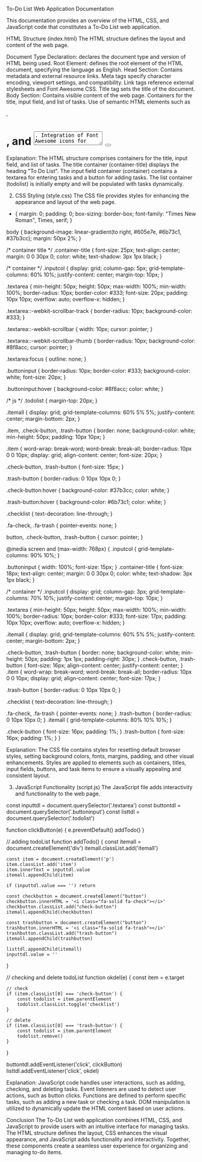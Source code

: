 To-Do List Web Application Documentation

This documentation provides an overview of the HTML, CSS, and JavaScript code that constitutes a To-Do List web application.

HTML Structure (index.html)
The HTML structure defines the layout and content of the web page.

Document Type Declaration: <!DOCTYPE html> declares the document type and version of HTML being used.
Root Element: <html lang="en"> defines the root element of the HTML document, specifying the language as English.
Head Section: Contains metadata and external resource links.
Meta tags specify character encoding, viewport settings, and compatibility.
Link tags reference external stylesheets and Font Awesome CSS.
Title tag sets the title of the document.
Body Section: Contains visible content of the web page.
Containers for the title, input field, and list of tasks.
Use of semantic HTML elements such as <div>, <h1>, and <textarea>.
Integration of Font Awesome icons for buttons.
CSS Styling (style.css)
The CSS file provides styles for enhancing the appearance and layout of the web page.

Universal Reset: Resets margins, paddings, and box-sizing for consistency.
Body Styling: Sets background gradient and margins for the body content.
Container Title: Styles the title of the To-Do List container.
Container: Styles the input field and button, including dimensions, borders, and hover effects.
To-Do List Items: Defines styles for task items, check button, and trash button, along with hover effects and checked item styling.
Media Queries: Adjusts styles for smaller screens to maintain responsiveness.
JavaScript Functionality (script.js)
The JavaScript file adds interactivity and functionality to the web page.

Variable Declarations: Selects HTML elements for input, button, and task list.
Event Listeners: Listens for click events on the add button and task list.
Function Declarations:
clickButton(e): Adds a new task when the add button is clicked.
addTodo(): Creates a new task item and appends it to the task list.
okdel(e): Handles checking and deletion of tasks.
DOM Manipulation: Dynamically creates and modifies HTML elements based on user interactions.
CSS Class Toggling: Toggles CSS classes for checked items.
Button Click Handling: Identifies clicked buttons and performs corresponding actions.
Conclusion
This To-Do List web application combines HTML, CSS, and JavaScript to create a user-friendly interface for managing tasks. The HTML structure defines the layout, CSS provides visual styling, and JavaScript adds functionality for adding, checking, and deleting tasks. Together, these components form a responsive and interactive application for organizing to-do items.

This documentation outlines the structure, styling, and functionality of a To-Do List web application. The application allows users to add, check, and delete tasks, providing an intuitive interface for task management.

1. HTML Structure (index.html)
The HTML file defines the layout and content structure of the web page.

<!DOCTYPE html>
<html lang="en">
  <head>
    <meta charset="UTF-8" />
    <meta http-equiv="X-UA-Compatible" content="IE=edge" />
    <meta name="viewport" content="width=device-width, initial-scale=1.0" />

    <script src="script.js" defer></script>
    <link rel="stylesheet" href="style.css" />

    <link
      rel="stylesheet"
      href="https://cdnjs.cloudflare.com/ajax/libs/font-awesome/6.0.0/css/all.min.css"
    />

    <title>ToDo Task By Krushna Kumavat</title>
  </head>

  <body>
    <div class="container-title">
      <h1>To Do List</h1>
    </div>
    <div class="container">
      <div class="inputcol">
        <textarea name="text" class="textarea"></textarea>
        <button type="button" class="buttoninput">
          <i class="fa-solid fa-check ms-2"></i>
        </button>
      </div>
    </div>
    <div class="todolist"></div>
  </body>
</html>


Explanation:
The HTML structure comprises containers for the title, input field, and list of tasks.
The title container (container-title) displays the heading "To Do List".
The input field container (container) contains a textarea for entering tasks and a button for adding tasks.
The list container (todolist) is initially empty and will be populated with tasks dynamically.


2. CSS Styling (style.css)
The CSS file provides styles for enhancing the appearance and layout of the web page.

* {
  margin: 0;
  padding: 0;
  box-sizing: border-box;
  font-family: "Times New Roman", Times, serif;
}

body {
  background-image: linear-gradient(to right, #605e7e, #6b73c1, #37b3cc);
  margin: 50px 2%;
}

/* container title */
.container-title {
  font-size: 25px;
  text-align: center;
  margin: 0 0 30px 0;
  color: white;
  text-shadow: 3px 1px black;
}

/* container */
.inputcol {
  display: grid;
  column-gap: 5px;
  grid-template-columns: 60% 10%;
  justify-content: center;
  margin-top: 10px;
}

.textarea {
  min-height: 50px;
  height: 50px;
  max-width: 100%;
  min-width: 100%;
  border-radius: 10px;
  border-color: #333;
  font-size: 20px;
  padding: 10px 10px;
  overflow: auto;
  overflow-x: hidden;
}

.textarea::-webkit-scrollbar-track {
  border-radius: 10px;
  background-color: #333;
}

.textarea::-webkit-scrollbar {
  width: 10px;
  cursor: pointer;
}

.textarea::-webkit-scrollbar-thumb {
  border-radius: 10px;
  background-color: #8f8acc;
  cursor: pointer;
}

.textarea:focus {
  outline: none;
}

.buttoninput {
  border-radius: 10px;
  border-color: #333;
  background-color: white;
  font-size: 20px;
}

.buttoninput:hover {
  background-color: #8f8acc;
  color: white;
}

/* js */
.todolist {
  margin-top: 20px;
}

.itemall {
  display: grid;
  grid-template-columns: 60% 5% 5%;
  justify-content: center;
  margin-bottom: 2px;
}

.item,
.check-button,
.trash-button {
  border: none;
  background-color: white;
  min-height: 50px;
  padding: 10px 10px;
}

.item {
  word-wrap: break-word;
  word-break: break-all;
  border-radius: 10px 0 0 10px;
  display: grid;
  align-content: center;
  font-size: 20px;
}

.check-button,
.trash-button {
  font-size: 15px;
}

.trash-button {
  border-radius: 0 10px 10px 0;
}

.check-button:hover {
  background-color: #37b3cc;
  color: white;
}

.trash-button:hover {
  background-color: #6b73c1;
  color: white;
}

.checklist {
  text-decoration: line-through;
}

.fa-check,
.fa-trash {
  pointer-events: none;
}

button,
.check-button,
.trash-button {
  cursor: pointer;
}

@media screen and (max-width: 768px) {
  .inputcol {
    grid-template-columns: 90% 10%;
  }

  .buttoninput {
    width: 100%;
    font-size: 15px;
  }
  .container-title {
    font-size: 18px;
    text-align: center;
    margin: 0 0 30px 0;
    color: white;
    text-shadow: 3px 1px black;
  }

  /* container */
  .inputcol {
    display: grid;
    column-gap: 3px;
    grid-template-columns: 70% 10%;
    justify-content: center;
    margin-top: 10px;
  }

  .textarea {
    min-height: 50px;
    height: 50px;
    max-width: 100%;
    min-width: 100%;
    border-radius: 10px;
    border-color: #333;
    font-size: 17px;
    padding: 10px 10px;
    overflow: auto;
    overflow-x: hidden;
  }

  .itemall {
    display: grid;
    grid-template-columns: 60% 5% 5%;
    justify-content: center;
    margin-bottom: 2px;
  }

  .check-button,
  .trash-button {
    border: none;
    background-color: white;
    min-height: 50px;
    padding: 1px 1px;
    padding-right: 30px;
  }
  .check-button,
  .trash-button {
    font-size: 16px;
    align-content: center;
    justify-content: center;
  }
  .item {
    word-wrap: break-word;
    word-break: break-all;
    border-radius: 10px 0 0 10px;
    display: grid;
    align-content: center;
    font-size: 17px;
  }

  .trash-button {
    border-radius: 0 10px 10px 0;
  }

  .checklist {
    text-decoration: line-through;
  }

  .fa-check,
  .fa-trash {
    pointer-events: none;
  }
  .trash-button {
    border-radius: 0 10px 10px 0;
  }
  .itemall {
    grid-template-columns: 80% 10% 10%;
  }

  .check-button {
    font-size: 16px;
    padding: 1%;
  }
  .trash-button {
    font-size: 16px;
    padding: 1%;
  }
}

Explanation:
The CSS file contains styles for resetting default browser styles, setting background colors, fonts, margins, padding, and other visual enhancements.
Styles are applied to elements such as containers, titles, input fields, buttons, and task items to ensure a visually appealing and consistent layout.

3. JavaScript Functionality (script.js)
The JavaScript file adds interactivity and functionality to the web page.

const inputtdl = document.querySelector('.textarea')
const buttontdl = document.querySelector('.buttoninput')
const listtdl = document.querySelector('.todolist')

function clickButton(e) {
    e.preventDefault()
    addTodo()
}

// adding todoList
function addTodo() {
    const itemall = document.createElement('div')
    itemall.classList.add('itemall')

    const item = document.createElement('p')
    item.classList.add('item')
    item.innerText = inputtdl.value
    itemall.appendChild(item)

    if (inputtdl.value === '') return

    const checkbutton = document.createElement("button")
    checkbutton.innerHTML = '<i class="fa-solid fa-check"></i>'
    checkbutton.classList.add("check-button")
    itemall.appendChild(checkbutton)

    const trashbutton = document.createElement("button")
    trashbutton.innerHTML = '<i class="fa-solid fa-trash"></i>'
    trashbutton.classList.add("trash-button")
    itemall.appendChild(trashbutton)

    listtdl.appendChild(itemall)
    inputtdl.value = ''
}

// checking and delete todoList 
function okdel(e) {
    const item = e.target

    // check
    if (item.classList[0] === 'check-button') {
        const todolist = item.parentElement
        todolist.classList.toggle('checklist')
    }

    // delete
    if (item.classList[0] === 'trash-button') {
        const todolist = item.parentElement
        todolist.remove()
    }
}

buttontdl.addEventListener('click', clickButton)
listtdl.addEventListener('click', okdel)


Explanation:
JavaScript code handles user interactions, such as adding, checking, and deleting tasks.
Event listeners are used to detect user actions, such as button clicks.
Functions are defined to perform specific tasks, such as adding a new task or checking a task.
DOM manipulation is utilized to dynamically update the HTML content based on user actions.

Conclusion
The To-Do List web application combines HTML, CSS, and JavaScript to provide users with an intuitive interface for managing tasks. The HTML structure defines the layout, CSS enhances the visual appearance, and JavaScript adds functionality and interactivity. Together, these components create a seamless user experience for organizing and managing to-do items.



